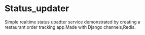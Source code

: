 # Status_updater
Simple realtime status upadter service demonstrated by creating a restaurant order tracking app.Made with Django channels,Redis.
